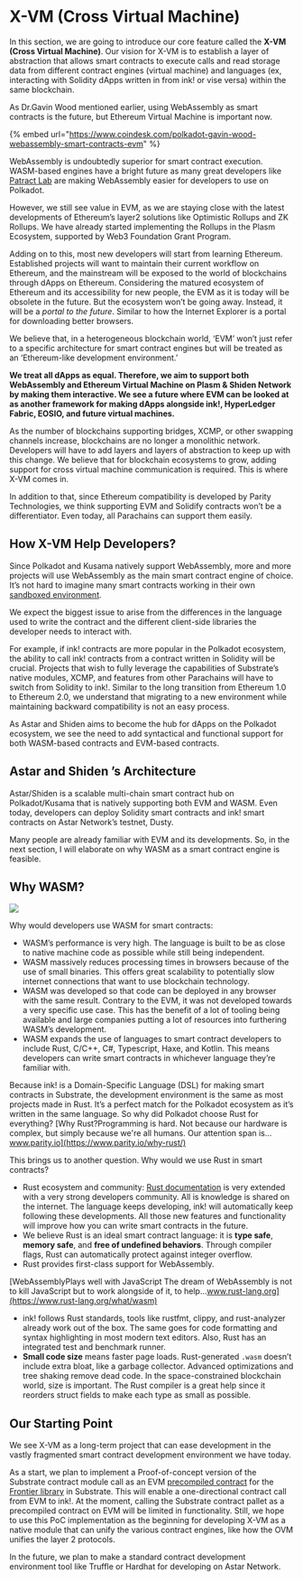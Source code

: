 # X-VM \(Cross Virtual Machine\)

In this section, we are going to introduce our core feature called the **X-VM \(Cross Virtual Machine\)**. Our vision for X-VM is to establish a layer of abstraction that allows smart contracts to execute calls and read storage data from different contract engines \(virtual machine\) and languages \(ex, interacting with Solidity dApps written in from ink! or vise versa\) within the same blockchain.

As Dr.Gavin Wood mentioned earlier, using WebAssembly as smart contracts is the future, but Ethereum Virtual Machine is important now.

{% embed url="https://www.coindesk.com/polkadot-gavin-wood-webassembly-smart-contracts-evm" %}

WebAssembly is undoubtedly superior for smart contract execution. WASM-based engines have a bright future as many great developers like [Patract Lab](https://patract.io/) are making WebAssembly easier for developers to use on Polkadot.

However, we still see value in EVM, as we are staying close with the latest developments of Ethereum’s layer2 solutions like Optimistic Rollups and ZK Rollups. We have already started implementing the Rollups in the Plasm Ecosystem, supported by Web3 Foundation Grant Program.

Adding on to this, most new developers will start from learning Ethereum. Established projects will want to maintain their current workflow on Ethereum, and the mainstream will be exposed to the world of blockchains through dApps on Ethereum. Considering the matured ecosystem of Ethereum and its accessibility for new people, the EVM as it is today will be obsolete in the future. But the ecosystem won’t be going away. Instead, it will be a _portal to the future_. Similar to how the Internet Explorer is a portal for downloading better browsers.

We believe that, in a heterogeneous blockchain world, ‘EVM’ won’t just refer to a specific architecture for smart contract engines but will be treated as an ‘Ethereum-like development environment.’

**We treat all dApps as equal. Therefore, we aim to support both WebAssembly and Ethereum Virtual Machine on Plasm & Shiden Network by making them interactive. We see a future where EVM can be looked at as another framework for making dApps alongside ink!, HyperLedger Fabric, EOSIO, and future virtual machines.**

As the number of blockchains supporting bridges, XCMP, or other swapping channels increase, blockchains are no longer a monolithic network. Developers will have to add layers and layers of abstraction to keep up with this change. We believe that for blockchain ecosystems to grow, adding support for cross virtual machine communication is required. This is where X-VM comes in.

In addition to that, since Ethereum compatibility is developed by Parity Technologies, we think supporting EVM and Solidify contracts won’t be a differentiator. Even today, all Parachains can support them easily.

## How X-VM Help Developers? <a id="8e64"></a>

Since Polkadot and Kusama natively support WebAssembly, more and more projects will use WebAssembly as the main smart contract engine of choice. It’s not hard to imagine many smart contracts working in their own [sandboxed environment](https://hacks.mozilla.org/2019/08/webassembly-interface-types/).

We expect the biggest issue to arise from the differences in the language used to write the contract and the different client-side libraries the developer needs to interact with.

For example, if ink! contracts are more popular in the Polkadot ecosystem, the ability to call ink! contracts from a contract written in Solidity will be crucial. Projects that wish to fully leverage the capabilities of Substrate’s native modules, XCMP, and features from other Parachains will have to switch from Solidity to ink!. Similar to the long transition from Ethereum 1.0 to Ethereum 2.0, we understand that migrating to a new environment while maintaining backward compatibility is not an easy process.

As Astar and Shiden aims to become the hub for dApps on the Polkadot ecosystem, we see the need to add syntactical and functional support for both WASM-based contracts and EVM-based contracts.

## Astar and Shiden ’s Architecture <a id="0669"></a>

Astar/Shiden is a scalable multi-chain smart contract hub on Polkadot/Kusama that is natively supporting both EVM and WASM. Even today, developers can deploy Solidity smart contracts and ink! smart contracts on Astar Network’s testnet, Dusty.

Many people are already familiar with EVM and its developments. So, in the next section, I will elaborate on why WASM as a smart contract engine is feasible.

## Why WASM? <a id="26a1"></a>

![](https://miro.medium.com/max/1312/1*VnCtIgtARVpHTx8i6B7lHg.png)

Why would developers use WASM for smart contracts:

* WASM’s performance is very high. The language is built to be as close to native machine code as possible while still being independent.
* WASM massively reduces processing times in browsers because of the use of small binaries. This offers great scalability to potentially slow internet connections that want to use blockchain technology.
* WASM was developed so that code can be deployed in any browser with the same result. Contrary to the EVM, it was not developed towards a very specific use case. This has the benefit of a lot of tooling being available and large companies putting a lot of resources into furthering WASM’s development.
* WASM expands the use of languages to smart contract developers to include Rust, C/C++, C\#, Typescript, Haxe, and Kotlin. This means developers can write smart contracts in whichever language they’re familiar with.

Because ink! is a Domain-Specific Language \(DSL\) for making smart contracts in Substrate, the development environment is the same as most projects made in Rust. It’s a perfect match for the Polkadot ecosystem as it’s written in the same language. So why did Polkadot choose Rust for everything? [Why Rust?Programming is hard. Not because our hardware is complex, but simply because we're all humans. Our attention span is…www.parity.io](https://www.parity.io/why-rust/)

This brings us to another question. Why would we use Rust in smart contracts?

* Rust ecosystem and community: [Rust documentation](https://doc.rust-lang.org/) is very extended with a very strong developers community. All is knowledge is shared on the internet. The language keeps developing, ink! will automatically keep following these developments. All those new features and functionality will improve how you can write smart contracts in the future.
* We believe Rust is an ideal smart contract language: it is **type safe**, **memory safe**, and **free of undefined behaviors**. Through compiler flags, Rust can automatically protect against integer overflow.
* Rust provides first-class support for WebAssembly.

[WebAssemblyPlays well with JavaScript The dream of WebAssembly is not to kill JavaScript but to work alongside of it, to help…www.rust-lang.org](https://www.rust-lang.org/what/wasm)

* ink! follows Rust standards, tools like rustfmt, clippy, and rust-analyzer already work out of the box. The same goes for code formatting and syntax highlighting in most modern text editors. Also, Rust has an integrated test and benchmark runner.
* **Small code size** means faster page loads. Rust-generated `.wasm` doesn’t include extra bloat, like a garbage collector. Advanced optimizations and tree shaking remove dead code. In the space-constrained blockchain world, size is important. The Rust compiler is a great help since it reorders struct fields to make each type as small as possible.

## Our Starting Point <a id="712a"></a>

We see X-VM as a long-term project that can ease development in the vastly fragmented smart contract development environment we have today.

As a start, we plan to implement a Proof-of-concept version of the Substrate contract module call as an EVM [precompiled contract](https://blog.qtum.org/precompiled-contracts-and-confidential-assets-55f2b47b231d) for the [Frontier library](https://github.com/paritytech/frontier#evm-pallet-precompiles) in Substrate. This will enable a one-directional contract call from EVM to ink!. At the moment, calling the Substrate contract pallet as a precompiled contract on EVM will be limited in functionality. Still, we hope to use this PoC implementation as the beginning for developing X-VM as a native module that can unify the various contract engines, like how the OVM unifies the layer 2 protocols.

In the future, we plan to make a standard contract development environment tool like Truffle or Hardhat for developing on Astar Network.


